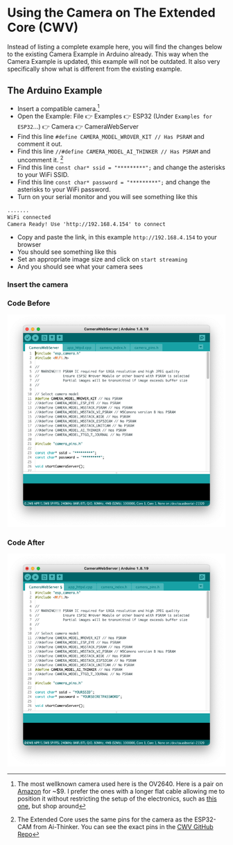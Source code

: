# Using the Camera on The Extended Core (CWV)
Instead of listing a complete example here, you will find the changes below to the existing Camera Example in Arduino already. This way when the Camera Example is updated, this example will not be outdated. It also very specifically show what is different from the existing example.

## The Arduino Example
- Insert a compatible camera.[^cam]
- Open the Example: File :point_right: Examples :point_right: ESP32 (Under `Examples for ESP32`...) :point_right: Camera :point_right: CameraWebServer
- Find this line `#define CAMERA_MODEL_WROVER_KIT // Has PSRAM` and comment it out.
- Find this line `//#define CAMERA_MODEL_AI_THINKER // Has PSRAM` and uncomment it. [^pins]
- Find this line `const char* ssid = "*********";`  and change the asterisks to your WiFi SSID.
- Find this line `const char* password = "*********";` and change the asterisks to your WiFi password.
- Turn on your serial monitor and you  will see something like this
```
.......
WiFi connected
Camera Ready! Use 'http://192.168.4.154' to connect
```
- Copy and paste the link, in this example `http://192.168.4.154` to your browser
- You should see something like this
- Set an appropriate image size and click on `start streaming`
- And you should see what your camera sees

### Insert the camera

### Code Before
![before](assets/before.png)

### Code After
![after](assets/after.png)

[^cam]: The most wellknown camera used here is the OV2640. Here is a pair on [Amazon](https://www.amazon.com/dp/B097SZBV7N) for ~$9. I prefer the ones with a longer flat cable allowing me to position it without restricting the setup of the electronics, such as [this one](https://www.amazon.com/dp/B08XLWLGG6), but shop around
[^pins]: The Extended Core uses the same pins for the camera as the ESP32-CAM from Ai-Thinker. You can see the exact pins in the [CWV GitHub Repo](https://github.com/domino4com/CWV#camera)
